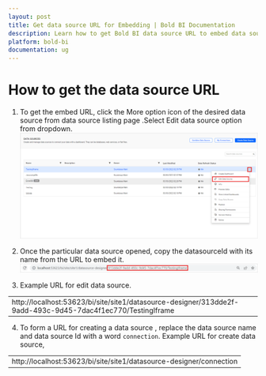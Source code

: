 ```yaml
---
layout: post
title: Get data source URL for Embedding | Bold BI Documentation
description: Learn how to get Bold BI data source URL to embed data source create and data source edit mode in any application.
platform: bold-bi
documentation: ug
---
```


# How to get the data source URL

1. To get the embed URL, click the More option icon of the desired data source from data source listing page .Select Edit data source option from dropdown.  
![DataSourceUrl](/static/assets/iFrame-based/images/Edit-DataSource.png#max-width=90%)  

2. Once the particular data source opened, copy the datasourceId with its name from the URL to embed it.  
![InspectElement](/static/assets/iFrame-based/images/datasource-url.png)

3. Example URL for edit data source.
<table>
<tr>
<td> http://localhost:53623/bi/site/site1/datasource-designer/313dde2f-9add-493c-9d45-7dac4f1ec770/TestingIframe</td>
</tr>
</table>

4. To form a URL for creating a data source , replace the data source name and data source Id with a word `connection`.
Example URL for create data source,
<table>
<tr>
<td> http://localhost:53623/bi/site/site1/datasource-designer/connection
</td>
</tr>
</table>



